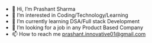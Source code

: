 - 👋 Hi, I’m Prashant Sharma
- 👀 I’m interested in Coding/Technology/Learning
- 🌱 I’m currently learning DSA/Full stack Development
- 💞️ I’m looking for a job in any Product Based Company
- 📫 How to reach me prashant.innovative01@gmail.com

<!---
luckysharma1468/luckysharma1468 is a ✨ special ✨ repository because its `README.md` (this file) appears on your GitHub profile.
You can click the Preview link to take a look at your changes.
--->
